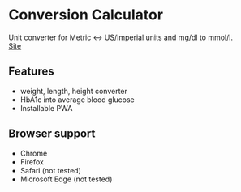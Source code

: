# Conversion Calculator

Unit converter for Metric ↔ US/Imperial units and mg/dl to mmol/l.  
<a href="https://cedmpi.github.io/" target="_blank">Site</a>
## Features
- weight, length, height converter
- HbA1c into average blood glucose 
- Installable PWA


## Browser support

- Chrome
- Firefox
- Safari (not tested)
- Microsoft Edge (not tested)
